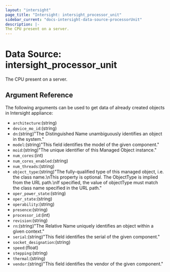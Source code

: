 ```yaml
---
layout: "intersight"
page_title: "Intersight: intersight_processor_unit"
sidebar_current: "docs-intersight-data-source-processorUnit"
description: |-
The CPU present on a server.
---
```


# Data Source: intersight_processor_unit
The CPU present on a server.
## Argument Reference
The following arguments can be used to get data of already created objects in Intersight appliance:
* `architecture`:(string)
* `device_mo_id`:(string)
* `dn`:(string)"The Distinguished Name unambiguously identifies an object in the system."
* `model`:(string)"This field identifies the model of the given component."
* `moid`:(string)"The unique identifier of this Managed Object instance."
* `num_cores`:(int)
* `num_cores_enabled`:(string)
* `num_threads`:(string)
* `object_type`:(string)"The fully-qualified type of this managed object, i.e. the class name.\nThis property is optional. The ObjectType is implied from the URL path.\nIf specified, the value of objectType must match the class name specified in the URL path."
* `oper_power_state`:(string)
* `oper_state`:(string)
* `operability`:(string)
* `presence`:(string)
* `processor_id`:(int)
* `revision`:(string)
* `rn`:(string)"The Relative Name uniquely identifies an object within a given context."
* `serial`:(string)"This field identifies the serial of the given component."
* `socket_designation`:(string)
* `speed`:(float)
* `stepping`:(string)
* `thermal`:(string)
* `vendor`:(string)"This field identifies the vendor of the given component."
